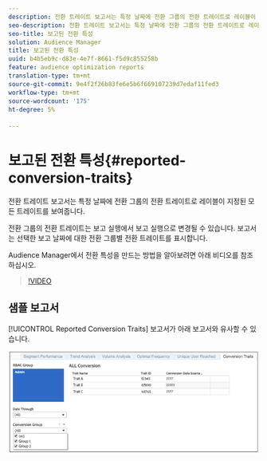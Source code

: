 ```yaml
---
description: 전환 트레이트 보고서는 특정 날짜에 전환 그룹의 전환 트레이트로 레이블이 지정된 모든 트레이트를 보여줍니다. 전환 그룹의 전환 트레이트는 보고 실행에서 보고 실행으로 변경될 수 있습니다. 보고서는 선택한 보고 날짜에 대한 전환 그룹별 전환 트레이트를 표시합니다.
seo-description: 전환 트레이트 보고서는 특정 날짜에 전환 그룹의 전환 트레이트로 레이블이 지정된 모든 트레이트를 보여줍니다. 전환 그룹의 전환 트레이트는 보고 실행에서 보고 실행으로 변경될 수 있습니다. 보고서는 선택한 보고 날짜에 대한 전환 그룹별 전환 트레이트를 표시합니다.
seo-title: 보고된 전환 특성
solution: Audience Manager
title: 보고된 전환 특성
uuid: b4b5eb9c-d83e-4e7f-8661-f5d9c855258b
feature: audience optimization reports
translation-type: tm+mt
source-git-commit: 9e4f2f26b83fe6e5b6f669107239d7edaf11fed3
workflow-type: tm+mt
source-wordcount: '175'
ht-degree: 5%

---
```



# 보고된 전환 특성{#reported-conversion-traits}

전환 트레이트 보고서는 특정 날짜에 전환 그룹의 전환 트레이트로 레이블이 지정된 모든 트레이트를 보여줍니다.

전환 그룹의 전환 트레이트는 보고 실행에서 보고 실행으로 변경될 수 있습니다. 보고서는 선택한 보고 날짜에 대한 전환 그룹별 전환 트레이트를 표시합니다.

Audience Manager에서 전환 특성을 만드는 방법을 알아보려면 아래 비디오를 참조하십시오.

>[!VIDEO](https://video.tv.adobe.com/v/23431/)

## 샘플 보고서

[!UICONTROL Reported Conversion Traits] 보고서가 아래 보고서와 유사할 수 있습니다.

![](assets/reported-conversion-traits.png)
